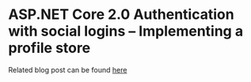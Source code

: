 # ASP.NET Core 2.0 Authentication with social logins – Implementing a profile store
Related blog post can be found [here](http://codereform.com/blog/post/asp-net-core-2-0-authentication-with-social-logins-implementing-a-profile-store/)
